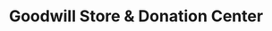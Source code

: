 ---
title: "Goodwill Store & Donation Center"
url: /calgary/goodwill-store-und-donation-center/
shop: Gebrauchtwaren
---